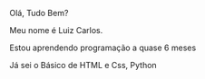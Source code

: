 Olá, Tudo Bem?

Meu nome é Luiz Carlos.

Estou aprendendo programação a quase 6 meses

Já sei o Básico de HTML e Css, Python